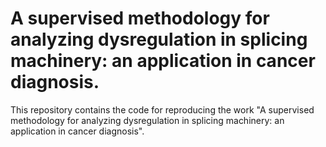 # A supervised methodology for analyzing dysregulation in splicing machinery: an application in cancer diagnosis.

This repository contains the code for reproducing the work "A supervised methodology for analyzing dysregulation in splicing machinery: an application in cancer diagnosis".
